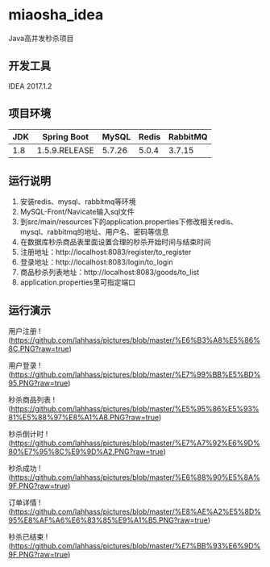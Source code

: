 # miaosha_idea
Java高并发秒杀项目
## 开发工具
IDEA 2017.1.2
## 项目环境
JDK|Spring Boot|MySQL|Redis|RabbitMQ
--|--|--|--|--
1.8|1.5.9.RELEASE|5.7.26|5.0.4|3.7.15
## 运行说明
1. 安装redis、mysql、rabbitmq等环境
2. MySQL-Front/Navicate输入sql文件
3. 到src/main/resources下的application.properties下修改相关redis、mysql、rabbitmq的地址、用户名、密码等信息
4. 在数据库秒杀商品表里面设置合理的秒杀开始时间与结束时间
5. 注册地址：http://localhost:8083/register/to_register
6. 登录地址：http://localhost:8083/login/to_login
7. 商品秒杀列表地址：http://localhost:8083/goods/to_list
8. application.properties里可指定端口
## 运行演示
用户注册
!(https://github.com/lahhass/pictures/blob/master/%E6%B3%A8%E5%86%8C.PNG?raw=true)

用户登录
!(https://github.com/lahhass/pictures/blob/master/%E7%99%BB%E5%BD%95.PNG?raw=true)

秒杀商品列表
!(https://github.com/lahhass/pictures/blob/master/%E5%95%86%E5%93%81%E5%88%97%E8%A1%A8.PNG?raw=true)

秒杀倒计时
!(https://github.com/lahhass/pictures/blob/master/%E7%A7%92%E6%9D%80%E7%95%8C%E9%9D%A2.PNG?raw=true)

秒杀成功
!(https://github.com/lahhass/pictures/blob/master/%E6%88%90%E5%8A%9F.PNG?raw=true)

订单详情
!(https://github.com/lahhass/pictures/blob/master/%E8%AE%A2%E5%8D%95%E8%AF%A6%E6%83%85%E9%A1%B5.PNG?raw=true)

秒杀已结束
!(https://github.com/lahhass/pictures/blob/master/%E7%BB%93%E6%9D%9F.PNG?raw=true)
